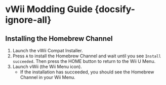 # vWii Modding Guide {docsify-ignore-all}

## Installing the Homebrew Channel

1. Launch the vWii Compat Installer.
1. Press `A` to install the Homebrew Channel and wait until you see `Install succeeded`. Then press the HOME button to return to the Wii U Menu.
1. Launch vWii (the Wii Menu icon).
   - If the installation has succeeded, you should see the Homebrew Channel in your Wii Menu.
